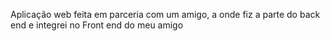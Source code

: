 Aplicação web feita em parceria com um amigo,
a onde fiz a parte do back end e integrei no
Front end do meu amigo 
